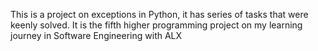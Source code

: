 This is a project on exceptions in Python, it has series of tasks that were keenly solved. It is the fifth higher programming project on my learning journey in Software Engineering with ALX
